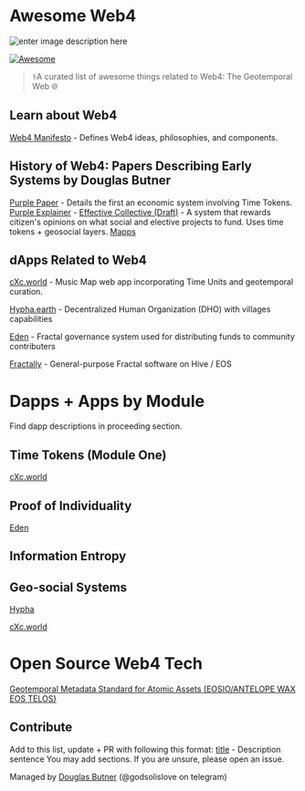 # Awesome Web4

![enter image description here](https://images.hive.blog/p/54TLbcUcnRm42j8GnpdnhX9mWMkFJ3gQqb83BfQ4XJnqn7EQGxDPPihGna4pKJGRvNmUttyQM82CBKi3PYT7uRrWaA6dRdjnvKbkZBP56y1MixxuyQHvn9iKsRB453SVtDXYC8cNJ)


[![Awesome](https://awesome.re/badge.svg)](https://github.com/dougbutner/awesome-web4)

> ⚕️A curated list of awesome things related to Web4: The Geotemporal Web 🌐 

## Learn about Web4
[Web4 Manifesto](https://github.com/dougbutner/web-4) - Defines Web4 ideas, philosophies, and components.

## History of Web4: Papers Describing Early Systems by Douglas Butner
[Purple Paper](https://docs.google.com/document/d/1T2JH9J73WjgZ9-cULJAzrYvZzyPSXEA_fdgt21lHnDc/preview) - Details the first an economic system involving Time Tokens.
[Purple Explainer](https://github.com/currentxchange/purple-explainer) - 
[Effective Collective (Draft)](https://github.com/dougbutner/effective-collective) - A system that rewards citizen's opinions on what social and elective projects to fund. Uses time tokens + geosocial layers. 
[Mapps](https://docs.google.com/document/d/1YppJ2EYumRI2j0UHYdZh7NJMObMI_NfHgaFRLbjgBtw/preview)

## dApps Related to Web4
[cXc.world](https://cxc.world) - Music Map web app incorporating Time Units and geotemporal curation. 

[Hypha.earth](https://dho.hypha.earth/) - Decentralized Human Organization (DHO) with villages capabilities

[Eden](https://edeneos.org/) - Fractal governance system used for distributing funds to community contributers

[Fractally](http://fractally.com/) - General-purpose Fractal software on Hive / EOS

# Dapps + Apps by Module

Find dapp descriptions in proceeding section.

## Time Tokens (Module One)

[cXc.world](https://cxc.world)

## Proof of Individuality

[Eden](https://edeneos.org/)

## Information Entropy

## Geo-social Systems

[Hypha](https://dho.hypha.earth/)

[cXc.world](https://cxc.world)


# Open Source Web4 Tech

[Geotemporal Metadata Standard for Atomic Assets (EOSIO/ANTELOPE WAX EOS TELOS)](https://github.com/dougbutner/Geotemporal-NFT-Standard)


## Contribute
Add to this list, update + PR with following this format: [title](link) - Description sentence
You may add sections. If you are unsure, please open an issue. 


Managed by [Douglas Butner](https://linktr.ee/iammonlove) (@godsolislove on telegram)

